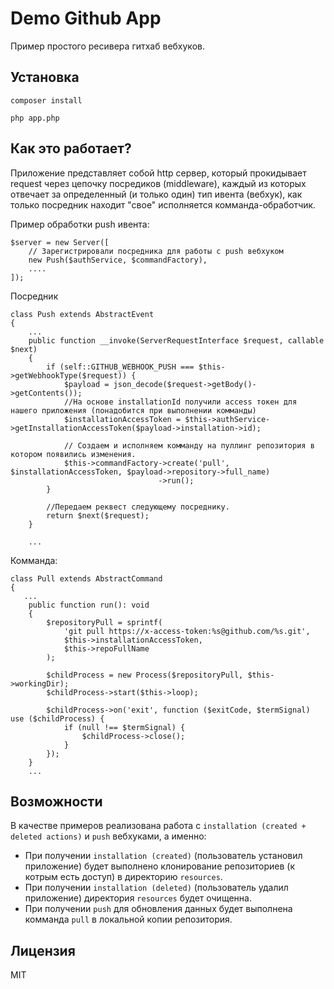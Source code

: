 # Demo Github App
Пример простого ресивера гитхаб вебхуков.

## Установка
`composer install`

`php app.php`

## Как это работает?
Приложение представляет собой http сервер, который прокидывает request через цепочку посредиков (middleware),
каждый из которых отвечает за определенный (и только один) тип ивента (вебхук), как только посредник находит "свое" исполняется комманда-обработчик.

Пример обработки push ивента:

```
$server = new Server([
    // Зарегистрировали посредника для работы с push вебхуком
    new Push($authService, $commandFactory),
    ....
]);
```
Посредник
```
class Push extends AbstractEvent
{
    ...
    public function __invoke(ServerRequestInterface $request, callable $next)
    {
        if (self::GITHUB_WEBHOOK_PUSH === $this->getWebhookType($request)) {
            $payload = json_decode($request->getBody()->getContents());
            //На основе installationId получили access токен для нашего приложения (понадобится при выполнении комманды)
            $installationAccessToken = $this->authService->getInstallationAccessToken($payload->installation->id);

            // Cоздаем и исполняем комманду на пуллинг репозитория в котором появились изменения.
            $this->commandFactory->create('pull', $installationAccessToken, $payload->repository->full_name)
                                 ->run();
        }
        
        //Передаем реквест следующему посреднику.
        return $next($request);
    }
    
    ...
```
Комманда:
```
class Pull extends AbstractCommand
{
   ...
    public function run(): void
    {
        $repositoryPull = sprintf(
            'git pull https://x-access-token:%s@github.com/%s.git',
            $this->installationAccessToken,
            $this->repoFullName
        );

        $childProcess = new Process($repositoryPull, $this->workingDir);
        $childProcess->start($this->loop);

        $childProcess->on('exit', function ($exitCode, $termSignal) use ($childProcess) {
            if (null !== $termSignal) {
                $childProcess->close();
            }
        });
    }
    ...
```

## Возможности
В качестве примеров реализована работа с `installation (created + deleted actions)` и `push` вебхуками, а именно:
- При получении `installation (created)` (пользователь установил приложение) будет выполнено клонирование репозиториев (к котрым есть доступ) в директорию `resources`.
- При получении `installation (deleted)` (пользователь удалил приложение) директория `resources` будет очищенна.
- При получении `push` для обновления данных будет выполнена комманда `pull` в локальной копии репозитория.
 
## Лицензия
MIT
